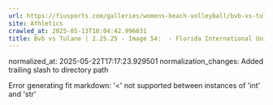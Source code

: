 ```yaml
---
url: https://fiusports.com/galleries/womens-beach-volleyball/bvb-vs-tulane-2-25-25/image-54/355/62607/
site: Athletics
crawled_at: 2025-05-13T10:04:42.996031
title: Bvb vs Tulane | 2.25.25 - Image 54:  - Florida International University
---
```

normalized_at: 2025-05-22T17:17:23.929501
normalization_changes: Added trailing slash to directory path

Error generating fit markdown: '<' not supported between instances of 'int' and 'str'